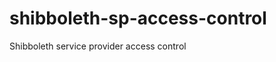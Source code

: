 shibboleth-sp-access-control
============================

Shibboleth service provider access control
